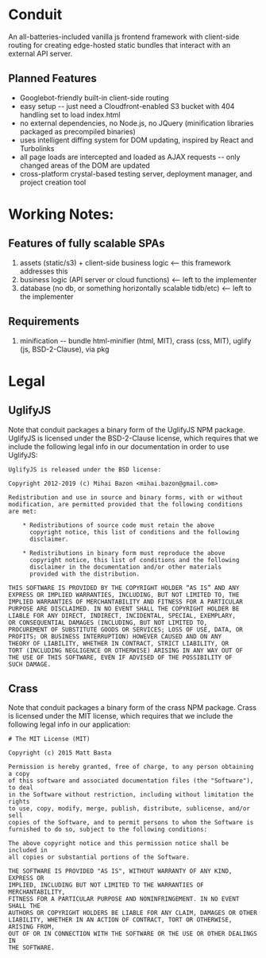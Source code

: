 # Conduit
An all-batteries-included vanilla js frontend framework with client-side routing for
creating edge-hosted static bundles that interact with an external API server.

## Planned Features
* Googlebot-friendly built-in client-side routing
* easy setup -- just need a Cloudfront-enabled S3 bucket with 404 handling set to load index.html
* no external dependencies, no Node.js, no JQuery (minification libraries packaged as precompiled binaries)
* uses intelligent diffing system for DOM updating, inspired by React and Turbolinks
* all page loads are intercepted and loaded as AJAX requests -- only changed areas of the DOM are updated
* cross-platform crystal-based testing server, deployment manager, and project creation tool


# Working Notes:

## Features of fully scalable SPAs
1. assets (static/s3) + client-side business logic <-- this framework addresses this
2. business logic (API server or cloud functions) <-- left to the implementer
3. database (no db, or something horizontally scalable tidb/etc) <-- left to the implementer

## Requirements
1. minification -- bundle html-minifier (html, MIT), crass (css, MIT), uglify (js, BSD-2-Clause), via pkg

# Legal

## UglifyJS
Note that conduit packages a binary form of the UglifyJS NPM package. UglifyJS
is licensed under the BSD-2-Clause license, which requires that we include the
following legal info in our documentation in order to use UglifyJS:

```
UglifyJS is released under the BSD license:

Copyright 2012-2019 (c) Mihai Bazon <mihai.bazon@gmail.com>

Redistribution and use in source and binary forms, with or without
modification, are permitted provided that the following conditions
are met:

    * Redistributions of source code must retain the above
      copyright notice, this list of conditions and the following
      disclaimer.

    * Redistributions in binary form must reproduce the above
      copyright notice, this list of conditions and the following
      disclaimer in the documentation and/or other materials
      provided with the distribution.

THIS SOFTWARE IS PROVIDED BY THE COPYRIGHT HOLDER “AS IS” AND ANY
EXPRESS OR IMPLIED WARRANTIES, INCLUDING, BUT NOT LIMITED TO, THE
IMPLIED WARRANTIES OF MERCHANTABILITY AND FITNESS FOR A PARTICULAR
PURPOSE ARE DISCLAIMED. IN NO EVENT SHALL THE COPYRIGHT HOLDER BE
LIABLE FOR ANY DIRECT, INDIRECT, INCIDENTAL, SPECIAL, EXEMPLARY,
OR CONSEQUENTIAL DAMAGES (INCLUDING, BUT NOT LIMITED TO,
PROCUREMENT OF SUBSTITUTE GOODS OR SERVICES; LOSS OF USE, DATA, OR
PROFITS; OR BUSINESS INTERRUPTION) HOWEVER CAUSED AND ON ANY
THEORY OF LIABILITY, WHETHER IN CONTRACT, STRICT LIABILITY, OR
TORT (INCLUDING NEGLIGENCE OR OTHERWISE) ARISING IN ANY WAY OUT OF
THE USE OF THIS SOFTWARE, EVEN IF ADVISED OF THE POSSIBILITY OF
SUCH DAMAGE.
```
## Crass
Note that conduit packages a binary form of the crass NPM package. Crass
is licensed under the MIT license, which requires that we include the
following legal info in our application:

```
# The MIT License (MIT)

Copyright (c) 2015 Matt Basta

Permission is hereby granted, free of charge, to any person obtaining a copy
of this software and associated documentation files (the "Software"), to deal
in the Software without restriction, including without limitation the rights
to use, copy, modify, merge, publish, distribute, sublicense, and/or sell
copies of the Software, and to permit persons to whom the Software is
furnished to do so, subject to the following conditions:

The above copyright notice and this permission notice shall be included in
all copies or substantial portions of the Software.

THE SOFTWARE IS PROVIDED "AS IS", WITHOUT WARRANTY OF ANY KIND, EXPRESS OR
IMPLIED, INCLUDING BUT NOT LIMITED TO THE WARRANTIES OF MERCHANTABILITY,
FITNESS FOR A PARTICULAR PURPOSE AND NONINFRINGEMENT. IN NO EVENT SHALL THE
AUTHORS OR COPYRIGHT HOLDERS BE LIABLE FOR ANY CLAIM, DAMAGES OR OTHER
LIABILITY, WHETHER IN AN ACTION OF CONTRACT, TORT OR OTHERWISE, ARISING FROM,
OUT OF OR IN CONNECTION WITH THE SOFTWARE OR THE USE OR OTHER DEALINGS IN
THE SOFTWARE.
```
